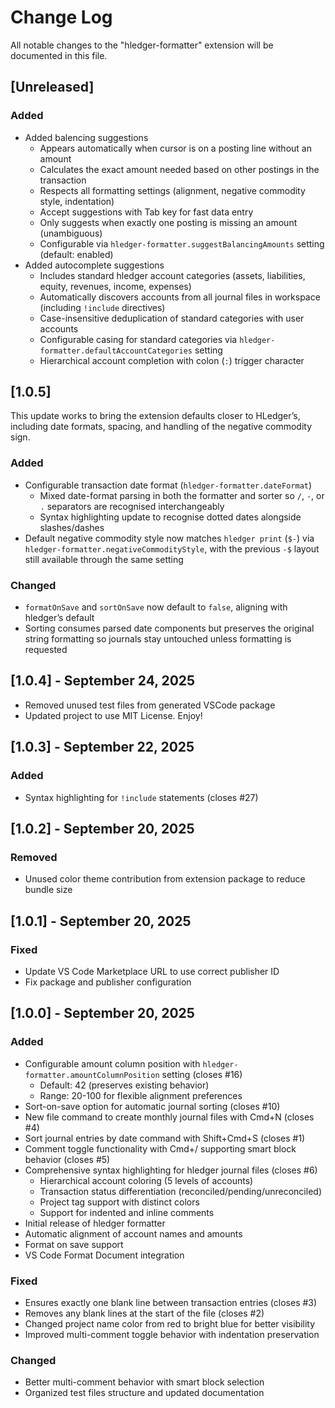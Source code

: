 # Change Log

All notable changes to the "hledger-formatter" extension will be documented in this file.

## [Unreleased]

### Added
- Added balencing suggestions
  - Appears automatically when cursor is on a posting line without an amount
  - Calculates the exact amount needed based on other postings in the transaction
  - Respects all formatting settings (alignment, negative commodity style, indentation)
  - Accept suggestions with Tab key for fast data entry
  - Only suggests when exactly one posting is missing an amount (unambiguous)
  - Configurable via `hledger-formatter.suggestBalancingAmounts` setting (default: enabled)
- Added autocomplete suggestions
  - Includes standard hledger account categories (assets, liabilities, equity, revenues, income, expenses)
  - Automatically discovers accounts from all journal files in workspace (including `!include` directives)
  - Case-insensitive deduplication of standard categories with user accounts
  - Configurable casing for standard categories via `hledger-formatter.defaultAccountCategories` setting
  - Hierarchical account completion with colon (`:`) trigger character

## [1.0.5]

This update works to bring the extension defaults closer to HLedger’s, including date formats, spacing, and handling of the negative commodity sign.

### Added
- Configurable transaction date format (`hledger-formatter.dateFormat`)
  - Mixed date-format parsing in both the formatter and sorter so `/`, `-`, or `.` separators are recognised interchangeably
  - Syntax highlighting update to recognise dotted dates alongside slashes/dashes
- Default negative commodity style now matches `hledger print` (`$-`) via `hledger-formatter.negativeCommodityStyle`, with the previous `-$` layout still available through the same setting

### Changed
- `formatOnSave` and `sortOnSave` now default to `false`, aligning with hledger’s default
- Sorting consumes parsed date components but preserves the original string formatting so journals stay untouched unless formatting is requested

## [1.0.4] - September 24, 2025

- Removed unused test files from generated VSCode package
- Updated project to use MIT License. Enjoy!

## [1.0.3] - September 22, 2025

### Added
- Syntax highlighting for `!include` statements (closes #27)

## [1.0.2] - September 20, 2025

### Removed
- Unused color theme contribution from extension package to reduce bundle size

## [1.0.1] - September 20, 2025

### Fixed
- Update VS Code Marketplace URL to use correct publisher ID
- Fix package and publisher configuration

## [1.0.0] - September 20, 2025

### Added
- Configurable amount column position with `hledger-formatter.amountColumnPosition` setting (closes #16)
  - Default: 42 (preserves existing behavior)
  - Range: 20-100 for flexible alignment preferences
- Sort-on-save option for automatic journal sorting (closes #10)
- New file command to create monthly journal files with Cmd+N (closes #4)
- Sort journal entries by date command with Shift+Cmd+S (closes #1)
- Comment toggle functionality with Cmd+/ supporting smart block behavior (closes #5)
- Comprehensive syntax highlighting for hledger journal files (closes #6)
  - Hierarchical account coloring (5 levels of accounts)
  - Transaction status differentiation (reconciled/pending/unreconciled)
  - Project tag support with distinct colors
  - Support for indented and inline comments
- Initial release of hledger formatter
- Automatic alignment of account names and amounts
- Format on save support
- VS Code Format Document integration

### Fixed
- Ensures exactly one blank line between transaction entries (closes #3)
- Removes any blank lines at the start of the file (closes #2)
- Changed project name color from red to bright blue for better visibility
- Improved multi-comment toggle behavior with indentation preservation

### Changed
- Better multi-comment behavior with smart block selection
- Organized test files structure and updated documentation
